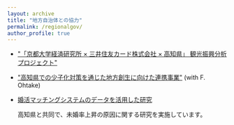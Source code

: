 ```yaml
---
layout: archive
title: "地方自治体との協力"
permalink: /regionalgov/
author_profile: true
---
```

- ["「京都大学経済研究所 × 三井住友カード株式会社 × 高知県」 観光振興分析プロジェクト"](https://www.caps.kier.kyoto-u.ac.jp/implementation/implementation-906/)

- ["高知県での少子化対策を通じた地方創生に向けた連携事業"](https://www.caps.kier.kyoto-u.ac.jp/implementation/implementation-615/) (with F. Ohtake) 

- [婚活マッチングシステムのデータを活用した研究](https://www.pref.kochi.lg.jp/doc/2024032200281/)
  
    高知県と共同で、未婚率上昇の原因に関する研究を実施しています。
